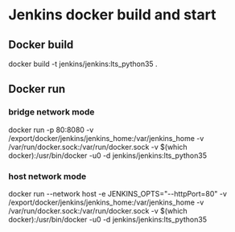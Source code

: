 
# Jenkins docker build and start


## Docker build 

docker build -t jenkins/jenkins:lts_python35 .


## Docker run 


### bridge network mode

docker run  -p 80:8080  -v /export/docker/jenkins/jenkins_home:/var/jenkins_home -v /var/run/docker.sock:/var/run/docker.sock -v $(which docker):/usr/bin/docker -u0 -d jenkins/jenkins:lts_python35


### host network mode

docker run  --network host -e JENKINS_OPTS="--httpPort=80" -v /export/docker/jenkins/jenkins_home:/var/jenkins_home -v /var/run/docker.sock:/var/run/docker.sock -v $(which docker):/usr/bin/docker -u0 -d jenkins/jenkins:lts_python35

